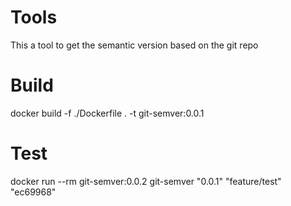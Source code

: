 # Tools

This a tool to get the semantic version based on the git repo

# Build

docker build -f ./Dockerfile . -t git-semver:0.0.1

# Test

docker run --rm git-semver:0.0.2 git-semver "0.0.1" "feature/test" "ec69968"

